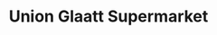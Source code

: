 ---
title: "Union Glaatt Supermarket"
url: /fresh-meadows/union-glaatt-supermarket/
shop: Supermarkt
---